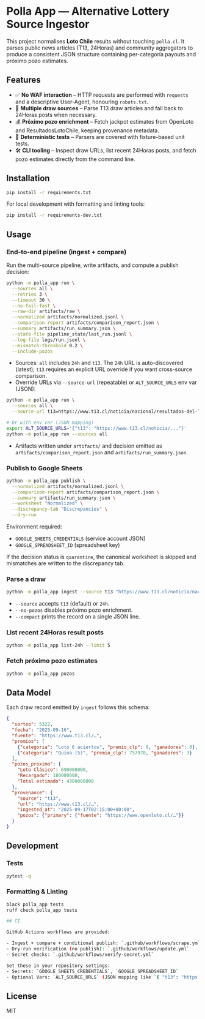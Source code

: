 # Polla App — Alternative Lottery Source Ingestor

This project normalises **Loto Chile** results without touching `polla.cl`. It
parses public news articles (T13, 24Horas) and community aggregators to produce
a consistent JSON structure containing per-categoría payouts and próximo pozo
estimates.

## Features

- ✅ **No WAF interaction** – HTTP requests are performed with `requests` and a
  descriptive User-Agent, honouring `robots.txt`.
- 📰 **Multiple draw sources** – Parse T13 draw articles and fall back to
  24Horas posts when necessary.
- 💰 **Próximo pozo enrichment** – Fetch jackpot estimates from OpenLoto and
  ResultadosLotoChile, keeping provenance metadata.
- 🧪 **Deterministic tests** – Parsers are covered with fixture-based unit tests.
- 🛠️ **CLI tooling** – Inspect draw URLs, list recent 24Horas posts, and fetch
  pozo estimates directly from the command line.

## Installation

```bash
pip install -r requirements.txt
```

For local development with formatting and linting tools:

```bash
pip install -r requirements-dev.txt
```

## Usage

### End-to-end pipeline (ingest + compare)

Run the multi-source pipeline, write artifacts, and compute a publish decision:

```bash
python -m polla_app run \
  --sources all \
  --retries 3 \
  --timeout 30 \
  --no-fail-fast \
  --raw-dir artifacts/raw \
  --normalized artifacts/normalized.jsonl \
  --comparison-report artifacts/comparison_report.json \
  --summary artifacts/run_summary.json \
  --state-file pipeline_state/last_run.jsonl \
  --log-file logs/run.jsonl \
  --mismatch-threshold 0.2 \
  --include-pozos
```

- Sources: `all` includes `24h` and `t13`. The `24h` URL is auto-discovered (latest); `t13` requires an explicit URL override if you want cross-source comparison.
- Override URLs via `--source-url` (repeatable) or `ALT_SOURCE_URLS` env var (JSON):

```bash
python -m polla_app run \
  --sources all \
  --source-url t13=https://www.t13.cl/noticia/nacional/resultados-del-loto-sorteo-5198

# Or with env var (JSON mapping)
export ALT_SOURCE_URLS='{"t13": "https://www.t13.cl/noticia/..."}'
python -m polla_app run --sources all
```

- Artifacts written under `artifacts/` and decision emitted as `artifacts/comparison_report.json` and `artifacts/run_summary.json`.

### Publish to Google Sheets

```bash
python -m polla_app publish \
  --normalized artifacts/normalized.jsonl \
  --comparison-report artifacts/comparison_report.json \
  --summary artifacts/run_summary.json \
  --worksheet "Normalized" \
  --discrepancy-tab "Discrepancies" \
  --dry-run
```

Environment required:
- `GOOGLE_SHEETS_CREDENTIALS` (service account JSON)
- `GOOGLE_SPREADSHEET_ID` (spreadsheet key)

If the decision status is `quarantine`, the canonical worksheet is skipped and mismatches are written to the discrepancy tab.

### Parse a draw

```bash
python -m polla_app ingest --source t13 "https://www.t13.cl/noticia/nacional/resultados-del-loto-sorteo-5198"
```

- `--source` accepts `t13` (default) or `24h`.
- `--no-pozos` disables próximo pozo enrichment.
- `--compact` prints the record on a single JSON line.

### List recent 24Horas result posts

```bash
python -m polla_app list-24h --limit 5
```

### Fetch próximo pozo estimates

```bash
python -m polla_app pozos
```

## Data Model

Each draw record emitted by `ingest` follows this schema:

```json
{
  "sorteo": 5322,
  "fecha": "2025-09-16",
  "fuente": "https://www.t13.cl/…",
  "premios": [
    {"categoria": "Loto 6 aciertos", "premio_clp": 0, "ganadores": 0},
    {"categoria": "Quina (5)", "premio_clp": 757970, "ganadores": 3}
  ],
  "pozos_proximo": {
    "Loto Clásico": 690000000,
    "Recargado": 180000000,
    "Total estimado": 4300000000
  },
  "provenance": {
    "source": "t13",
    "url": "https://www.t13.cl/…",
    "ingested_at": "2025-09-17T02:15:00+00:00",
    "pozos": {"primary": {"fuente": "https://www.openloto.cl/…"}}
  }
}
```

## Development

### Tests

```bash
pytest -q
```

### Formatting & Linting

```bash
black polla_app tests
ruff check polla_app tests

## CI

GitHub Actions workflows are provided:

- Ingest + compare + conditional publish: `.github/workflows/scrape.yml`
- Dry-run verification (no publish): `.github/workflows/update.yml`
- Secret checks: `.github/workflows/verify-secret.yml`

Set these in your repository settings:
- Secrets: `GOOGLE_SHEETS_CREDENTIALS`, `GOOGLE_SPREADSHEET_ID`
- Optional Vars: `ALT_SOURCE_URLS` (JSON mapping like `{ "t13": "https://…" }`)
```

## License

MIT
